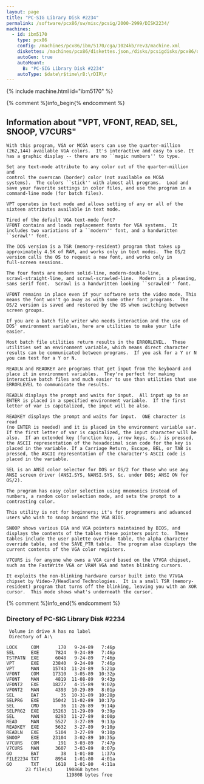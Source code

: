 ```yaml
---
layout: page
title: "PC-SIG Library Disk #2234"
permalink: /software/pcx86/sw/misc/pcsig/2000-2999/DISK2234/
machines:
  - id: ibm5170
    type: pcx86
    config: /machines/pcx86/ibm/5170/cga/1024kb/rev3/machine.xml
    diskettes: /machines/pcx86/diskettes.json,/disks/pcsigdisks/pcx86/diskettes.json
    autoGen: true
    autoMount:
      B: "PC-SIG Library Disk #2234"
    autoType: $date\r$time\rB:\rDIR\r
---
```


{% include machine.html id="ibm5170" %}

{% comment %}info_begin{% endcomment %}

## Information about "VPT, VFONT, READ, SEL, SNOOP, V7CURS"

    With this program, VGA or MCGA users can use the quarter-million
    (262,144) available VGA colors.  It's interactive and easy to use. It
    has a graphic display -- there are no ``magic numbers'' to type.
    
    Set any text-mode attribute to any color out of the quarter-million and
    control the overscan (border) color (not available on MCGA
    systems).  The colors ``stick'' with almost all programs.  Load and
    save your favorite settings in color files, and use the program in a
    command-line mode (for batch files).
    
    VPT operates in text mode and allows setting of any or all of the
    sixteen attributes available in text mode.
    
    Tired of the default VGA text-mode font?
    VFONT contains and loads replacement fonts for VGA systems.  It
    includes two variations of a ``modern'' font, and a handwritten
    ``scrawl'' font.
    
    The DOS version is a TSR (memory-resident) program that takes up
    approximately 4.5K of RAM, and works only in text modes.  The OS/2
    version calls the OS to request a new font, and works only in
    full-screen sessions.
    
    The four fonts are modern solid-line, modern-double-line,
    scrawl-straight-line, and scrawl-scrawled-line.  Modern is a pleasing,
    sans serif font.  Scrawl is a handwritten looking ``scrawled'' font.
    
    VFONT remains in place even if your software sets the video mode. This
    means the font won't go away as with some other font programs.  The
    OS/2 version is saved and restored by the OS when switching between
    screen groups.
    
    If you are a batch file writer who needs interaction and the use of
    DOS' environment variables, here are utilities to make your life
    easier.
    
    Most batch file utilities return results in the ERRORLEVEL.  These
    utilities set an environment variable, which means direct character
    results can be communicated between programs.  If you ask for a Y or N
    you can test for a Y or N.
    
    READLN and READKEY are programs that get input from the keyboard and
    place it in environment variables.  They're perfect for making
    interactive batch files and much easier to use than utilities that use
    ERRORLEVEL to communicate the results.
    
    READLN displays the prompt and waits for input.  All input up to an
    ENTER is placed in a specified environment variable.  If the first
    letter of var is capitalized, the input will be also.
    
    READKEY displays the prompt and waits for input.  ONE character is read
    (no ENTER is needed) and it is placed in the environment variable var.
    If the first letter of var is capitalized, the input character will be
    also.  If an extended key (function key, arrow keys, &c.) is pressed,
    the ASCII representation of the hexadecimal scan code for the key is
    placed in the variable. If a Carriage Return, Escape, BEL, or TAB is
    pressed, the ASCII representation of the character's ASCII code is
    placed in the variable.
    
    SEL is an ANSI color selector for DOS or OS/2 for those who use any
    ANSI screen driver (ANSI.SYS, NANSI.SYS, &c. under DOS; ANSI ON for
    OS/2).
    
    The program has easy color selection using mnemonics instead of
    numbers, a random color selection mode, and sets the prompt to a
    contrasting color.
    
    This utility is not for beginners; it's for programmers and advanced
    users who wish to snoop around the VGA BIOS.
    
    SNOOP shows various EGA and VGA pointers maintained by BIOS, and
    displays the contents of the tables these pointers point to.  These
    tables include the user palette override table, the alpha character
    override table, and the SAVE_PTR table.  The program also displays the
    current contents of the VGA color registers.
    
    V7CURS is for anyone who owns a VGA card based on the V7VGA chipset,
    such as the FastWrite VGA or VRAM VGA and hates blinking cursors.
    
    It exploits the non-blinking hardware cursor built into the V7VGA
    chipset by Video-7/Headland Technologies.  It is a small TSR (memory-
    resident) program that turns off the blinking, leaving you with an XOR
    cursor.  This mode shows what's underneath the cursor.
{% comment %}info_end{% endcomment %}


### Directory of PC-SIG Library Disk #2234

     Volume in drive A has no label
     Directory of A:\

    LOCK     COM       170   9-24-89   7:46p
    SEL      EXE      7824   9-24-89   7:46p
    TSTPATN  EXE      6048   9-24-89   7:46p
    VPT      EXE     23840   9-24-89   7:46p
    VPT      MAN     15743  11-24-89   5:21p
    VFONT    COM     17310   3-05-89  10:32p
    VFONT    MAN      4819  11-08-89   9:43p
    VFONT2   EXE     18277   4-15-89   9:02p
    VFONT2   MAN      4393  10-29-89   8:01p
    SEL      BAT        35  10-31-89  10:28p
    SELPRG   EXE     15042  11-02-89  10:17p
    SEL      CMD        36  11-26-89   9:14p
    SELPRG2  EXE     15263  11-29-89   9:39p
    SEL      MAN      8293  11-27-89   8:00p
    READ     MAN      5527   3-27-89   9:13p
    READKEY  EXE      5632   3-27-89   9:10p
    READLN   EXE      5104   3-27-89   9:10p
    SNOOP    EXE     23104   3-02-89  10:35p
    V7CURS   COM       191   3-03-89   7:47p
    V7CURS   MAN      3607   3-03-89   8:07p
    GO       BAT        38   1-01-80   1:37a
    FILE2234 TXT      8954   1-01-80   4:01a
    GO       TXT      1618   1-01-80   4:11a
           23 file(s)     190868 bytes
                          119808 bytes free
